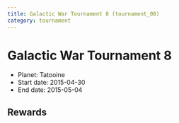 ```yaml
---
title: Galactic War Tournament 8 (tournament_08)
category: tournament
---
```

# Galactic War Tournament 8

  * Planet: Tatooine
  * Start date: 2015-04-30
  * End date: 2015-05-04

## Rewards

